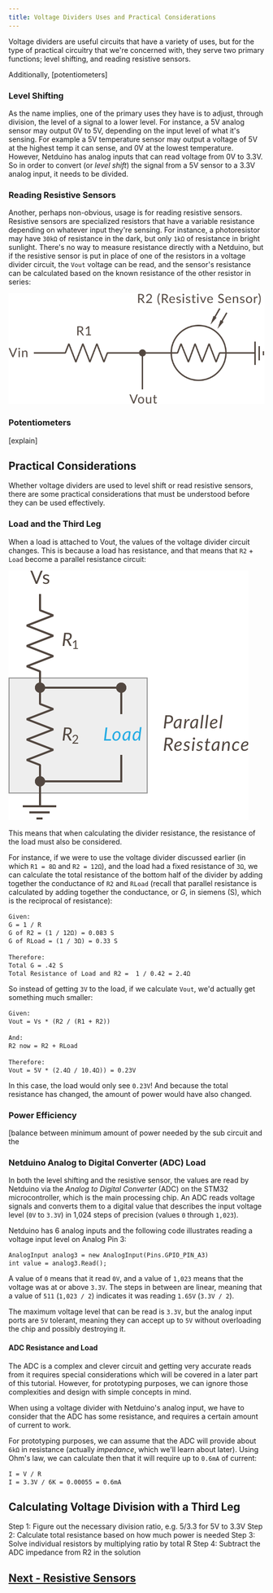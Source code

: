```yaml
---
title: Voltage Dividers Uses and Practical Considerations
---
```


Voltage dividers are useful circuits that have a variety of uses, but for the type of practical circuitry that we're concerned with, they serve two primary functions; level shifting, and reading resistive sensors.

Additionally, [potentiometers]

### Level Shifting

As the name implies, one of the primary uses they have is to adjust, through division, the level of a signal to a lower level. For instance, a 5V analog sensor may output 0V to 5V, depending on the input level of what it's sensing. For example a 5V temperature sensor may output a voltage of 5V at the highest temp it can sense, and 0V at the lowest temperature. However, Netduino has analog inputs that can read voltage from 0V to 3.3V. So in order to convert (or _level shift_) the signal from a 5V sensor to a 3.3V analog input, it needs to be divided.

### Reading Resistive Sensors

Another, perhaps non-obvious, usage is for reading resistive sensors. Resistive sensors are specialized resistors that have a variable resistance depending on whatever input they're sensing. For instance, a photoresistor may have `30kΩ` of resistance in the dark, but only `1kΩ` of resistance in bright sunlight. There's no way to measure resistance directly with a Netduino, but if the resistive sensor is put in place of one of the resistors in a voltage divider circuit, the `Vout` voltage can be read, and the sensor's resistance can be calculated based on the known resistance of the other resistor in series:

![](../Resistive_Sensor_Circuit.svg)

### Potentiometers

[explain]

## Practical Considerations

Whether voltage dividers are used to level shift or read resistive sensors, there are some practical considerations that must be understood before they can be used effectively.

### Load and the Third Leg

When a load is attached to Vout, the values of the voltage divider circuit changes. This is because a load has resistance, and that means that `R2` + `Load` become a parallel resistance circuit:

![](../Voltage_Divider_Third_Leg.svg)

This means that when calculating the divider resistance, the resistance of the load must also be considered.

For instance, if we were to use the voltage divider discussed earlier (in which `R1 = 8Ω` and `R2 = 12Ω`), and the load had a fixed resistance of `3Ω`, we can calculate the total resistance of the bottom half of the divider by adding together the conductance of `R2` and `RLoad` (recall that parallel resistance is calculated by adding together the conductance, or _G_, in siemens (S), which is the reciprocal of resistance): 

```
Given: 
G = 1 / R
G of R2 = (1 / 12Ω) = 0.083 S
G of RLoad = (1 / 3Ω) = 0.33 S

Therefore:
Total G = .42 S
Total Resistance of Load and R2 =  1 / 0.42 = 2.4Ω
```

So instead of getting `3V` to the load, if we calculate `Vout`, we'd actually get something much smaller:

```
Given:
Vout = Vs * (R2 / (R1 + R2))

And:
R2 now = R2 + RLoad

Therefore:
Vout = 5V * (2.4Ω / 10.4Ω)) = 0.23V
```

In this case, the load would only see `0.23V`! And because the total resistance has changed, the amount of power would have also changed.

<!-- unnecessarily complicates things? -->
<!--
### Variable Load Resistance

The consideration of load resistance gets much more complex when the resistance of that load can change over time. 
-->

### Power Efficiency

[balance between minimum amount of power needed by the sub circuit and the 

### Netduino Analog to Digital Converter (ADC) Load

In both the level shifting and the resistive sensor, the values are read by Netduino via the _Analog to Digital Converter_ (ADC) on the STM32 microcontroller, which is the main processing chip. An ADC reads voltage signals and converts them to a digital value that describes the input voltage level (`0V` to `3.3V`) in 1,024 steps of precision (values `0` through `1,023`).

Netduino has 6 analog inputs and the following code illustrates reading a voltage input level on Analog Pin 3: 

```
AnalogInput analog3 = new AnalogInput(Pins.GPIO_PIN_A3)
int value = analog3.Read();
```

A value of `0` means that it read `0V`, and a value of `1,023` means that the voltage was at or above `3.3V`. The steps in between are linear, meaning that a value of `511` (`1,023 / 2`) indicates it was reading `1.65V` (`3.3V / 2`).

The maximum voltage level that can be read is `3.3V`, but the analog input ports are `5V` tolerant, meaning they can accept up to `5V` without overloading the chip and possibly destroying it.

#### ADC Resistance and Load

The ADC is a complex and clever circuit and getting very accurate reads from it requires special considerations which will be covered in a later part of this tutorial. However, for prototyping purposes, we can ignore those complexities and design with simple concepts in mind.

When using a voltage divider with Netduino's analog input, we have to consider that the ADC has some resistance, and requires a certain amount of current to work.

For prototyping purposes, we can assume that the ADC will provide about `6kΩ` in resistance (actually _impedance_, which we'll learn about later). Using Ohm's law, we can calculate then that it will require up to `0.6mA` of current:

```
I = V / R
I = 3.3V / 6K = 0.00055 = 0.6mA
```

## Calculating Voltage Division with a Third Leg

Step 1: Figure out the necessary division ratio, e.g. 5/3.3 for 5V to 3.3V
Step 2: Calculate total resistance based on how much power is needed
Step 3: Solve individual resistors by multiplying ratio by total R
Step 4: Subtract the ADC impedance from R2 in the solution




## [Next - Resistive Sensors](../Resistive_Sensors)

<br/>